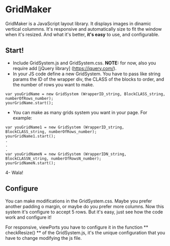 # GridMaker
GridMaker is a JavaScript layout library. It displays images in dinamic vertical colummns. It's responsive and automatically size to fit the window when it's resized. And what it's better, **it's easy** to use, and configurable.

## Start!
- Include GridSystem.js and GridSystem.css. **NOTE:** for now, also you require add [jQuery library] (https://jquery.com/).
- In your JS code define a new GridSystem. You have to pass like string params the ID of the wrapper div, the CLASS of the blocks to order, and the number of rows you want to make. 
```
var youGridName = new GridSystem (WrapperID_string, BlockCLASS_string, numberOfRows_number);
yourGridName.start();
```
- You can make as many grids system you want in your page. For example:
```
var youGridName1 = new GridSystem (WrapperID_string, BlockCLASS_string, numberOfRows_number);
yourGridName1.start();
.
.
.
var youGridNameN = new GridSystem (WrapperIDN_string, BlockCLASSN_string, numberOfRowsN_number);
yourGridNameN.start();
```
4- Wala!

## Configure 
You can make modifications in the GridSystem.css. Maybe you prefer another padding o margin, or maybe do you prefer more columns. Now this system it's configure to accept 5 rows. But it's easy, just see how the code work and configure it!

For responsive, viewPorts you have to configure it in the function ** checkResize() ** of the GridSystem.js, it's the unique configuration that you have to change modifying the js file.

